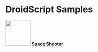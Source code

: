 # DroidScript Samples

<img src="https://lh6.ggpht.com/Zux2T3DeeTnKmGhh8rIS4cTVVd1j6W1YC_Up7dkQQWC30BS4HNzwnUporbY_C08cAg=w300-rw" width="80px"></img> <b>[Space Shooter](tree/master/Space%20Shooter)</b>
